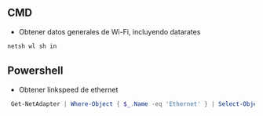 ## CMD
- Obtener datos generales de Wi-Fi, incluyendo datarates
````bat
netsh wl sh in
````

## Powershell

- Obtener linkspeed de ethernet
````ps1
 Get-NetAdapter | Where-Object { $_.Name -eq 'Ethernet' } | Select-Object Name, LinkSpeed
````
